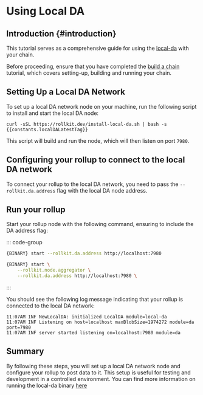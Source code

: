 # Using Local DA

<!-- markdownlint-disable MD033 -->
<script setup>
import constants from '../../.vitepress/constants/constants.js'
</script>

## Introduction {#introduction}

This tutorial serves as a comprehensive guide for using the [local-da](https://github.com/rollkit/local-da) with your chain.

Before proceeding, ensure that you have completed the [build a chain](/guides/gm-world.md) tutorial, which covers setting-up, building and running your chain.

## Setting Up a Local DA Network

To set up a local DA network node on your machine, run the following script to install and start the local DA node:

```bash-vue
curl -sSL https://rollkit.dev/install-local-da.sh | bash -s {{constants.localDALatestTag}}
```

This script will build and run the node, which will then listen on port `7980`.

## Configuring your rollup to connect to the local DA network

To connect your rollup to the local DA network, you need to pass the `--rollkit.da.address` flag with the local DA node address.

## Run your rollup

Start your rollup node with the following command, ensuring to include the DA address flag:

::: code-group

```sh [Quick Start]
{BINARY} start --rollkit.da.address http://localhost:7980
```

```sh [gm-world Chain]
{BINARY} start \
    --rollkit.node.aggregator \
    --rollkit.da.address http://localhost:7980 \
```

:::

You should see the following log message indicating that your rollup is connected to the local DA network:

```shell
11:07AM INF NewLocalDA: initialized LocalDA module=local-da
11:07AM INF Listening on host=localhost maxBlobSize=1974272 module=da port=7980
11:07AM INF server started listening on=localhost:7980 module=da
```

## Summary

By following these steps, you will set up a local DA network node and configure your rollup to post data to it. This setup is useful for testing and development in a controlled environment. You can find more information on running the local-da binary [here](https://github.com/rollkit/rollkit/blob/main/da/cmd/local-da/README.md)
